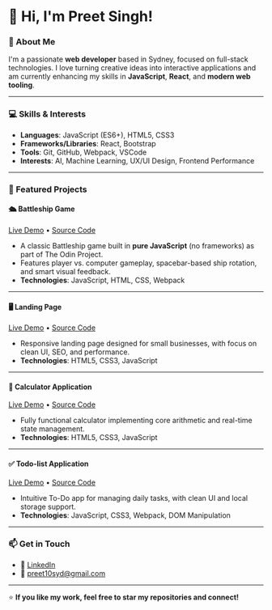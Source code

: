 # 👋 Hi, I'm Preet Singh!

### 🚀 About Me

I'm a passionate **web developer** based in Sydney, focused on full-stack technologies. I love turning creative ideas into interactive applications and am currently enhancing my skills in **JavaScript**, **React**, and **modern web tooling**.

---

### 💻 Skills & Interests

- **Languages**: JavaScript (ES6+), HTML5, CSS3
- **Frameworks/Libraries**: React, Bootstrap
- **Tools**: Git, GitHub, Webpack, VSCode
- **Interests**: AI, Machine Learning, UX/UI Design, Frontend Performance

---

### 🌟 Featured Projects

#### 🛳️ **Battleship Game**

[Live Demo](https://preetsingh10.github.io/battleship/) • [Source Code](https://github.com/preetsingh10/battleship)

- A classic Battleship game built in **pure JavaScript** (no frameworks) as part of The Odin Project.
- Features player vs. computer gameplay, spacebar-based ship rotation, and smart visual feedback.
- **Technologies**: JavaScript, HTML, CSS, Webpack

---

#### 🖥️ **Landing Page**

[Live Demo](https://preetsingh10.github.io/landing-page/) • [Source Code](https://github.com/preetsingh10/landing-page)

- Responsive landing page designed for small businesses, with focus on clean UI, SEO, and performance.
- **Technologies**: HTML5, CSS3, JavaScript

---

#### 🧮 **Calculator Application**

[Live Demo](https://preetsingh10.github.io/calculator/) • [Source Code](https://github.com/preetsingh10/calculator)

- Fully functional calculator implementing core arithmetic and real-time state management.
- **Technologies**: HTML5, CSS3, JavaScript

---

#### ✅ **Todo-list Application**

[Live Demo](https://preetsingh10.github.io/to-do-list/) • [Source Code](https://github.com/preetsingh10/to-do-list)

- Intuitive To-Do app for managing daily tasks, with clean UI and local storage support.
- **Technologies**: JavaScript, CSS3, Webpack, DOM Manipulation

---

### 📫 Get in Touch

- 💼 [LinkedIn](https://www.linkedin.com/in/preetsingh10/)
- 📧 preet10syd@gmail.com

---

⭐ **If you like my work, feel free to star my repositories and connect!**
